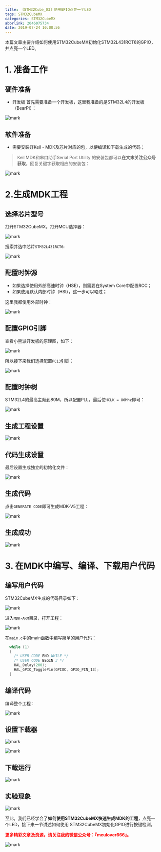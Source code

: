 ```yaml
---
title: 【STM32Cube_03】使用GPIO点亮一个LED
tags: STM32CubeMX
categories: STM32CubeMX
abbrlink: 2046075734
date: 2019-07-24 10:00:56
---
```


本篇文章主要介绍如何使用STM32CubeMX初始化STM32L431RCT6的GPIO，并点亮一个LED。
<!--more-->
# 1. 准备工作
## 硬件准备
- 开发板
首先需要准备一个开发板，这里我准备的是STM32L4的开发板（BearPi）：

![mark](http://mculover666.cn/image/20190806/9uiPTi5odYSj.png?imageslim)

## 软件准备
- 需要安装好Keil - MDK及芯片对应的包，以便编译和下载生成的代码；

>Keil MDK和串口助手Serial Port Utility 的安装包都可以**在文末关注公众号获取**，回复关键字获取相应的安装包：

![mark](http://mculover666.cn/image/20190814/gubaOwmETp1w.png?imageslim)

# 2.生成MDK工程
## 选择芯片型号
打开STM32CubeMX，打开MCU选择器：

![mark](http://mculover666.cn/image/20190806/gBP6glmUSH80.png?imageslim)

搜索并选中芯片`STM32L431RCT6`:

![mark](http://mculover666.cn/image/20190806/gnyHwdl53uVD.png?imageslim)

## 配置时钟源

- 如果选择使用外部高速时钟（HSE），则需要在System Core中配置RCC；
- 如果使用默认内部时钟（HSI），这一步可以略过；

这里我都使用外部时钟：

![mark](http://mculover666.cn/image/20190806/k593lGGb5tlW.png?imageslim)

## 配置GPIO引脚

查看小熊派开发板的原理图，如下：

![mark](http://mculover666.cn/image/20190812/5iCtQUfKbgzA.png?imageslim)

所以接下来我们选择配置`PC13`引脚：

![mark](http://mculover666.cn/image/20190812/Ad3UrGCsgjXr.png?imageslim)

## 配置时钟树
STM32L4的最高主频到80M，所以配置PLL，最后使`HCLK = 80Mhz`即可：

![mark](http://mculover666.cn/image/20190806/1TQg7frjRpVr.png?imageslim)

## 生成工程设置

![mark](http://mculover666.cn/image/20190812/JRur8DQQ4saC.png?imageslim)

## 代码生成设置

最后设置生成独立的初始化文件：

![mark](http://mculover666.cn/image/20190812/PwTCS6QzHiyG.png?imageslim)

## 生成代码

点击`GENERATE CODE`即可生成MDK-V5工程：

![mark](http://mculover666.cn/image/20190806/s0jGhLBWW6Cm.png?imageslim)

## 生成成功

![mark](http://mculover666.cn/image/20190812/Rut0y7ovQGsf.png?imageslim)

# 3. 在MDK中编写、编译、下载用户代码
## 编写用户代码
STM32CubeMX生成的代码目录如下：

![mark](http://mculover666.cn/image/20190812/yEi9PbChnxjU.png?imageslim)

进入`MDK-ARM`目录，打开工程：

![mark](http://mculover666.cn/image/20190812/wsGU4swrhD4b.png?imageslim)

在`main.c`中的main函数中编写简单的用户代码：
```c
  while (1)
  {
    /* USER CODE END WHILE */
    /* USER CODE BEGIN 3 */
    HAL_Delay(200);
	HAL_GPIO_TogglePin(GPIOC, GPIO_PIN_13);
  }
```
## 编译代码

编译整个工程：

![mark](http://mculover666.cn/image/20190812/Rh3CJlu7Hx8o.png?imageslim)

## 设置下载器

![mark](http://mculover666.cn/image/20190812/PHve6DYPkO9M.png?imageslim)

![mark](http://mculover666.cn/image/20190812/djSNbMCj6Hh6.png?imageslim)

## 下载运行

![mark](http://mculover666.cn/image/20190812/lLANsFr5iOb7.png?imageslim)

## 实验现象

![mark](http://mculover666.cn/image/20190812/YCAOK10iYrQN.png?imageslim)

至此，我们已经学会了**如何使用STM32CubeMX快速生成MDK的工程**，点亮一个LED，接下来一节讲述如何使用 STM32CubeMX初始化GPIO进行按键检测。

**<font color="#FF0000">更多精彩文章及资源，请关注我的微信公众号：『mculover666』。</font>**

![mark](http://mculover666.cn/image/20190814/NQqt1eRxrl1K.png?imageslim)